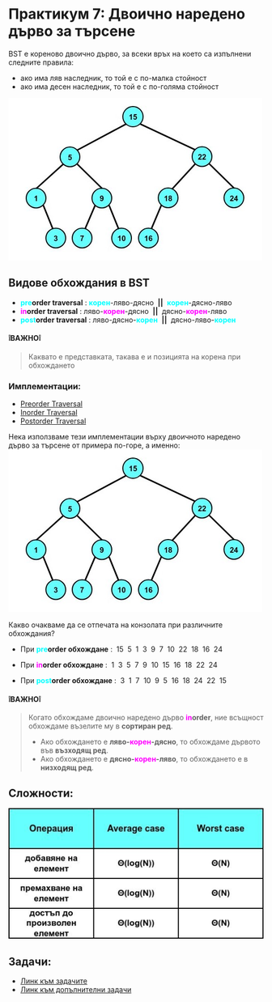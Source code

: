# Практикум 7: Двоично наредено дърво за търсене
BST е кореново двоично дърво, за всеки връх на което са изпълнени следните правила:
- ако има ляв наследник, то той е с по-малка стойност
- ако има десен наследник, то той е с по-голяма стойност

![binarySearchTree](Images/binarySearchTree.jpg)

## Видове обхождания в BST
- <span style="color: cyan;">**pre**</span>**order traversal** : <span style="color: cyan;">**корен**</span>-ляво-дясно  &nbsp;**||**&nbsp; <span style="color: cyan;">**корен**</span>-дясно-ляво
- <span style="color: magenta;">**in**</span>**order traversal** : ляво-<span style="color: magenta;">**корен**</span>-дясно &nbsp;**||**&nbsp; дясно-<span style="color: magenta;">**корен**</span>-ляво
- <span style="color: cyan;">**post**</span>**order traversal** : ляво-дясно-<span style="color: cyan;">**корен**</span> &nbsp;**||**&nbsp; дясно-ляво-<span style="color: cyan;">**корен**</span>

#### ❕**ВАЖНО**❕
> Каквато е представката, такава е и позицията на корена при обхождането

### Имплементации:
- [Preorder Traversal](preorderTraversal.cpp)
- [Inorder Traversal](inorderTraversal.cpp)
- [Postorder Traversal](postorderTraversal.cpp)


Нека използваме тези имплементации върху двоичното наредено дърво за търсене от примера по-горе, а именно:
![binarySearchTree](Images/binarySearchTree.jpg)

Какво очакваме да се отпечата на конзолата при различните обхождания?
- При <span style="color: cyan;">**pre**</span>**order обхождане** :&nbsp;  15&nbsp;  5&nbsp;  1&nbsp;  3&nbsp;  9&nbsp;  7&nbsp;  10&nbsp;  22&nbsp;  18&nbsp;  16&nbsp;  24&nbsp; 

- При <span style="color: magenta;">**in**</span>**order обхождане** :&nbsp;  1&nbsp;  3&nbsp;  5&nbsp;  7&nbsp;  9&nbsp;  10&nbsp;  15&nbsp;  16&nbsp;  18&nbsp;  22&nbsp;  24&nbsp; 

- При <span style="color: cyan;">**post**</span>**order обхождане** :&nbsp; 3&nbsp;  1&nbsp;  7&nbsp;  10&nbsp;  9&nbsp;  5&nbsp;  16&nbsp;  18&nbsp;  24&nbsp;  22&nbsp;  15&nbsp;  

#### ❕**ВАЖНО**❕
> Когато обхождаме двоично наредено дърво <span style="color: magenta;">**in**</span>**order**, ние всъщност обхождаме възелите му в **сортиран ред**. 
> - Ако обхождането е **ляво-**<span style="color: magenta;">**корен**</span>**-дясно**, то обхождаме дървото във **възходящ ред**.
> - Ако обхождането е **дясно-**<span style="color: magenta;">**корен**</span>**-ляво**, то обхождането е в **низходящ ред**.

## Сложности:
![timeComplexity](Images/timeComplexity.jpg)

## Задачи:
- [Линк към задачите](https://leetcode.com/problem-list/ak9s8zte/)
- [Линк към допълнителни задачи](https://leetcode.com/problem-list/asoz7ua1/)